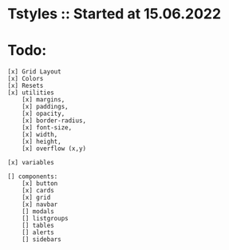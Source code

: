 # Tstyles :: Started at 15.06.2022

# Todo:
    [x] Grid Layout
    [x] Colors
    [x] Resets
    [x] utilities
        [x] margins,
        [x] paddings,
        [x] opacity,
        [x] border-radius,
        [x] font-size,
        [x] width,
        [x] height,
        [x] overflow (x,y)

    [x] variables

    [] components:
        [x] button
        [x] cards
        [x] grid
        [x] navbar
        [] modals
        [] listgroups
        [] tables
        [] alerts
        [] sidebars

